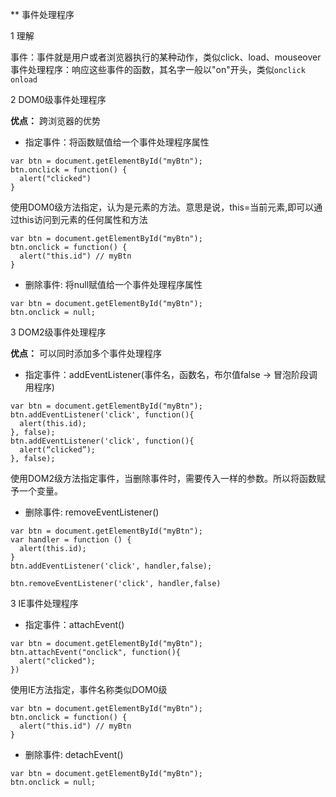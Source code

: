 ** 事件处理程序

1 理解

事件：事件就是用户或者浏览器执行的某种动作，类似click、load、mouseover
事件处理程序：响应这些事件的函数，其名字一般以"on"开头，类似`onclick` `onload`

2 DOM0级事件处理程序

**优点：** 跨浏览器的优势

* 指定事件：将函数赋值给一个事件处理程序属性
```
var btn = document.getElementById("myBtn");
btn.onclick = function() {
  alert("clicked")
}
```

使用DOM0级方法指定，认为是元素的方法。意思是说，this=当前元素,即可以通过this访问到元素的任何属性和方法

```
var btn = document.getElementById("myBtn");
btn.onclick = function() {
  alert("this.id") // myBtn
}

```

* 删除事件: 将null赋值给一个事件处理程序属性
```
var btn = document.getElementById("myBtn");
btn.onclick = null;
```

3 DOM2级事件处理程序

**优点：** 可以同时添加多个事件处理程序

* 指定事件：addEventListener(事件名，函数名，布尔值false -> 冒泡阶段调用程序)

```
var btn = document.getElementById("myBtn");
btn.addEventListener('click', function(){
  alert(this.id);
}, false);
btn.addEventListener('click', function(){
  alert(“clicked”);
}, false);
```

使用DOM2级方法指定事件，当删除事件时，需要传入一样的参数。所以将函数赋予一个变量。


* 删除事件: removeEventListener()

```
var btn = document.getElementById("myBtn");
var handler = function () {
  alert(this.id);
}
btn.addEventListener('click', handler,false);

btn.removeEventListener('click', handler,false)
```

3 IE事件处理程序

* 指定事件：attachEvent()
```
var btn = document.getElementById("myBtn");
btn.attachEvent("onclick", function(){
  alert("clicked");
})
```

使用IE方法指定，事件名称类似DOM0级


```
var btn = document.getElementById("myBtn");
btn.onclick = function() {
  alert("this.id") // myBtn
}

```

* 删除事件: detachEvent()
```
var btn = document.getElementById("myBtn");
btn.onclick = null;
```







